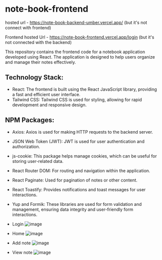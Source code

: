 # note-book-frontend

hosted url - https://note-book-backend-umber.vercel.app/  (but it's not connect with frontend)

Frontend hosted Url - https://note-book-frontend.vercel.app/login  (but it's not connected with the backend)

This repository contains the frontend code for a notebook application developed using React. The application is designed to help users organize and manage their notes effectively.

## Technology Stack:
+ React: The frontend is built using the React JavaScript library, providing a fast and efficient user interface.
+ Tailwind CSS: Tailwind CSS is used for styling, allowing for rapid development and responsive design.
## NPM Packages:
+ Axios: Axios is used for making HTTP requests to the backend server.
+ JSON Web Token (JWT): JWT is used for user authentication and authorization.
+ js-cookie: This package helps manage cookies, which can be useful for storing user-related data.
+ React Router DOM: For routing and navigation within the application.
+ React Paginate: Used for pagination of notes or other content.
+ React Toastify: Provides notifications and toast messages for user interactions.
+ Yup and Formik: These libraries are used for form validation and management, ensuring data integrity and user-friendly form interactions.

+ Login
![image](https://github.com/omal-harsha/note-book-frontend/assets/69068196/434bbcc7-cf57-4f12-8aeb-427552ffbe1d)
+ Home
![image](https://github.com/omal-harsha/note-book-frontend/assets/69068196/9b53608c-4ecf-4de2-ad6e-2b2394648540)
+ Add note
![image](https://github.com/omal-harsha/note-book-frontend/assets/69068196/afcbe800-8d54-41fc-911b-e9aa2b607ddc)
+ View note
![image](https://github.com/omal-harsha/note-book-frontend/assets/69068196/c4a6f30b-f3f9-4698-8398-54b5cb10d3dc)


